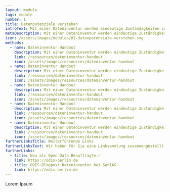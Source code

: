 ```yaml
---
layout: module
tags: module
number: 1
title: Datenpotenziale verstehen
introText: Mit einer Dateninventur werden eindeutige Zuständigkeiten innerhalb der Behörde für Datensätze klar und transparent.
metaDescription: Mit einer Dateninventur werden eindeutige Zuständigkeiten innerhalb der Behörde für Datensätze klar und transparent.
icon: /assets/images/modules/01-datenpotenziale-verstehen.svg
methods:
  - name: Dateninventur Handout
    description: Mit einer Dateninventur werden eindeutige Zuständigkeiten innerhalb der Behörde für Datensätze klar und transparent. Gegenüber anderen Behörden und Datenutzer:innen gibt es eine Ansprechperson, die Fragen zum Datensatz beanmtworten kann.
    link: /ressourcen/dateninventur-handout
    icon: /assets/images/ressources/dateninventur-handout
  - name: Dateninventur Handout
    description: Mit einer Dateninventur werden eindeutige Zuständigkeiten innerhalb der Behörde für Datensätze klar und transparent. Gegenüber anderen Behörden und Datenutzer:innen gibt es eine Ansprechperson, die Fragen zum Datensatz beanmtworten kann.
    link: /ressourcen/dateninventur-handout
    icon: /assets/images/ressources/dateninventur-handout
  - name: Dateninventur Handout
    description: Mit einer Dateninventur werden eindeutige Zuständigkeiten innerhalb der Behörde für Datensätze klar und transparent. Gegenüber anderen Behörden und Datenutzer:innen gibt es eine Ansprechperson, die Fragen zum Datensatz beanmtworten kann.
    link: /ressourcen/dateninventur-handout
    icon: /assets/images/ressources/dateninventur-handout
  - name: Dateninventur Handout
    description: Mit einer Dateninventur werden eindeutige Zuständigkeiten innerhalb der Behörde für Datensätze klar und transparent. Gegenüber anderen Behörden und Datenutzer:innen gibt es eine Ansprechperson, die Fragen zum Datensatz beanmtworten kann.
    link: /ressourcen/dateninventur-handout
    icon: /assets/images/ressources/dateninventur-handout
  - name: Dateninventur Handout
    description: Mit einer Dateninventur werden eindeutige Zuständigkeiten innerhalb der Behörde für Datensätze klar und transparent. Gegenüber anderen Behörden und Datenutzer:innen gibt es eine Ansprechperson, die Fragen zum Datensatz beanmtworten kann.
    link: /ressourcen/dateninventur-handout
    icon: /assets/images/ressources/dateninventur-handout
furtherLinksTitle: Weiterführende Links
furtherLinksText: Wir haben für Sie eine Linksammlung zusammengestellt. Die Links beziehen sich sowohl auf unsere ODIS-eigenen Inhalte als auch auf externe Angebote. Viel Erfolg beim Stöbern!
furtherLinks:
  - title: Neu als Open Data Beauftragte:r
    link: https://odis-berlin.de
  - title: ODIS-Blogpost Dateninventur bei SenIAS
    link: https://odis-berlin.de
---
```


Lorem Ipsum
